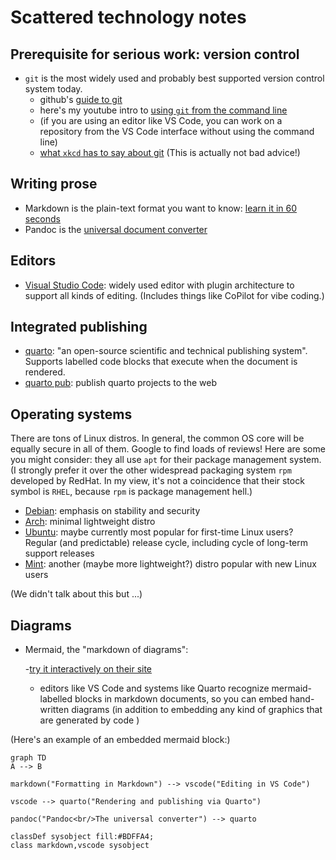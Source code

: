 # Scattered technology notes


## Prerequisite for serious work: version control

- `git` is the most widely used and probably best supported version control system today.
    - github's [guide to git](https://docs.github.com/en/get-started/git-basics/set-up-git)
    - here's my youtube intro to [using `git` from the command line](https://www.youtube.com/watch?v=RQXE8E0U9a8)
    - (if you are using an editor like VS Code, you can work on a repository from the VS Code interface without using the command line)
    - [what `xkcd` has to say about git](https://xkcd.com/1597/) (This is actually not bad advice!)


## Writing prose


- Markdown is the plain-text format you want to know: [learn it in 60 seconds](https://commonmark.org/help/)
- Pandoc is the [universal document converter](https://pandoc.org)


## Editors

- [Visual Studio Code](https://code.visualstudio.com): widely used editor with plugin architecture to support all kinds of editing. (Includes things like CoPilot for vibe coding.)

## Integrated publishing

- [quarto](https://quarto.org): "an open-source scientific and technical publishing system". Supports labelled code blocks that execute when the document is rendered.
- [quarto pub](https://quartopub.com): publish quarto projects to the web


## Operating systems

There are tons of Linux distros. In general, the common OS core will be equally secure in all of them. Google to find loads of reviews!  Here are some you might consider: they all use `apt` for their package management system. (I strongly prefer it over the other widespread packaging system `rpm` developed by RedHat. In my view, it's not a coincidence that their stock symbol is `RHEL`, because `rpm` is package management hell.)

- [Debian](https://www.debian.org): emphasis on stability and security
- [Arch](https://archlinux.org): minimal lightweight distro
- [Ubuntu](https://ubuntu.com/download/desktop): maybe currently most popular for first-time Linux users? Regular (and predictable) release cycle, including cycle of long-term support releases
- [Mint](https://linuxmint.com): another  (maybe more lightweight?) distro popular with new Linux users



(We didn't talk about this but ...)

## Diagrams

- Mermaid, the "markdown of diagrams":

    -[try it interactively on their site](https://mermaid.js.org)
    - editors like VS Code and systems like Quarto recognize mermaid-labelled blocks in markdown documents, so you can embed hand-written diagrams (in addition to embedding any kind of graphics that are generated by code )


(Here's an example of an embedded mermaid block:)

```mermaid
graph TD
A --> B

markdown("Formatting in Markdown") --> vscode("Editing in VS Code")

vscode --> quarto("Rendering and publishing via Quarto")

pandoc("Pandoc<br/>The universal converter") --> quarto

classDef sysobject fill:#BDFFA4;
class markdown,vscode sysobject
```